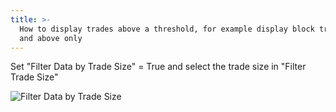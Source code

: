```yaml
---
title: >-
  How to display trades above a threshold, for example display block trades 50
  and above only
---
```

Set "Filter Data by Trade Size" = True and select the trade size in "Filter Trade Size"

![Filter Data by Trade Size](/media/mbblocksize.png)

